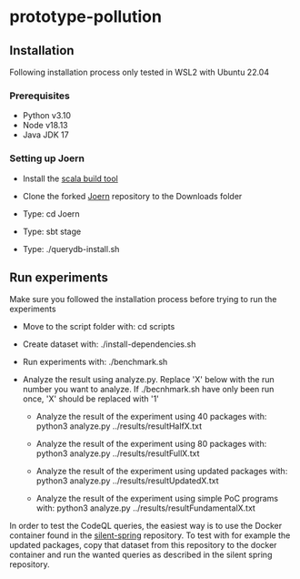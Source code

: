 # prototype-pollution

## Installation

Following installation process only tested in WSL2 with Ubuntu 22.04

### Prerequisites

* Python v3.10
* Node v18.13
* Java JDK 17

### Setting up Joern

* Install the [scala build tool](https://www.scala-sbt.org/download.html)

* Clone the forked [Joern](https://github.com/Tobiasfro/joern) repository to the Downloads folder

* Type: cd Joern

* Type: sbt stage

* Type: ./querydb-install.sh

## Run experiments

Make sure you followed the installation process before trying to run the experiments

* Move to the script folder with: cd scripts

* Create dataset with: ./install-dependencies.sh

* Run experiments with: ./benchmark.sh

* Analyze the result using analyze.py. Replace 'X' below with the run number you want to analyze. If ./becnhmark.sh have only been run once, 'X' should be replaced with '1'

    * Analyze the result of the experiment using 40 packages with: python3 analyze.py ../results/resultHalfX.txt

    * Analyze the result of the experiment using 80 packages with: python3 analyze.py ../results/resultFullX.txt

    * Analyze the result of the experiment using updated packages with: python3 analyze.py ../results/resultUpdatedX.txt
    
    * Analyze the result of the experiment using simple PoC programs with: python3 analyze.py ../results/resultFundamentalX.txt

In order to test the CodeQL queries, the easiest way is to use the Docker container found in the [silent-spring](https://github.com/yuske/silent-spring) repository. To test with for example the updated packages, copy that dataset from this repository to the docker container and run the wanted queries as described in the silent spring repository.